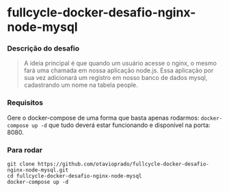 # fullcycle-docker-desafio-nginx-node-mysql

### Descrição do desafio
> A ideia principal é que quando um usuário acesse o nginx, o mesmo fará uma chamada em nossa aplicação node.js. Essa aplicação por sua vez adicionará um registro em nosso banco de dados mysql, cadastrando um nome na tabela people.

### Requisitos
Gere o docker-compose de uma forma que basta apenas rodarmos: ```docker-compose up -d``` que tudo deverá estar funcionando e disponível na porta: 8080.

### Para rodar
```
git clone https://github.com/otavioprado/fullcycle-docker-desafio-nginx-node-mysql.git
cd fullcycle-docker-desafio-nginx-node-mysql
docker-compose up -d
```